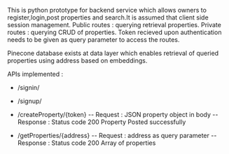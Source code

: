 This is python prototype for backend service which allows owners to register,login,post properties and search.It is assumed that client side session management.
Public routes : querying retrieval properties.
Private routes : querying CRUD of properties. Token recieved upon authentication needs to be given as query parameter to access the routes.

Pinecone database exists at data layer which enables retrieval of queried properties using address based on embeddings.

APIs implemented :

- /signin/

- /signup/

- /createProperty/{token} 
-- Request : JSON property object in body
-- Response : Status code 200 Property Posted successfully

- /getProperties/{address}
-- Request : address as query parameter
-- Response : Status code 200 Array of properties